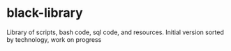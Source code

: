 # black-library

Library of scripts, bash code, sql code, and resources. Initial version sorted by technology, work on progress
